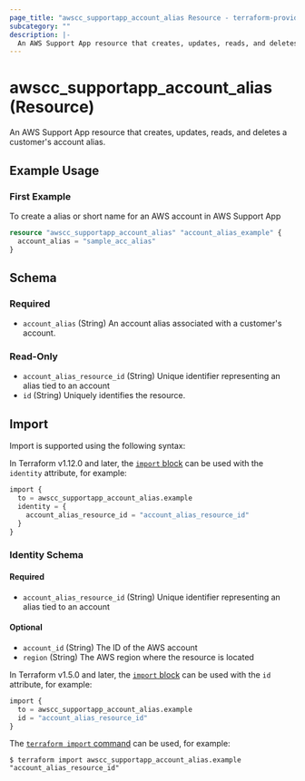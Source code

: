 ```yaml
---
page_title: "awscc_supportapp_account_alias Resource - terraform-provider-awscc"
subcategory: ""
description: |-
  An AWS Support App resource that creates, updates, reads, and deletes a customer's account alias.
---
```


# awscc_supportapp_account_alias (Resource)

An AWS Support App resource that creates, updates, reads, and deletes a customer's account alias.

## Example Usage

### First Example
To create a alias or short name for an AWS account in AWS Support App 
```terraform
resource "awscc_supportapp_account_alias" "account_alias_example" {
  account_alias = "sample_acc_alias"
}
```


<!-- schema generated by tfplugindocs -->
## Schema

### Required

- `account_alias` (String) An account alias associated with a customer's account.

### Read-Only

- `account_alias_resource_id` (String) Unique identifier representing an alias tied to an account
- `id` (String) Uniquely identifies the resource.

## Import

Import is supported using the following syntax:

In Terraform v1.12.0 and later, the [`import` block](https://developer.hashicorp.com/terraform/language/import) can be used with the `identity` attribute, for example:

```terraform
import {
  to = awscc_supportapp_account_alias.example
  identity = {
    account_alias_resource_id = "account_alias_resource_id"
  }
}
```

<!-- schema generated by tfplugindocs -->
### Identity Schema

#### Required

- `account_alias_resource_id` (String) Unique identifier representing an alias tied to an account

#### Optional

- `account_id` (String) The ID of the AWS account
- `region` (String) The AWS region where the resource is located

In Terraform v1.5.0 and later, the [`import` block](https://developer.hashicorp.com/terraform/language/import) can be used with the `id` attribute, for example:

```terraform
import {
  to = awscc_supportapp_account_alias.example
  id = "account_alias_resource_id"
}
```

The [`terraform import` command](https://developer.hashicorp.com/terraform/cli/commands/import) can be used, for example:

```shell
$ terraform import awscc_supportapp_account_alias.example "account_alias_resource_id"
```